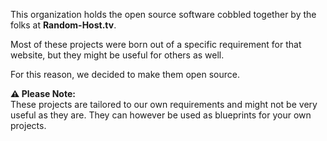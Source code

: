 This organization holds the open source software cobbled together by the folks at **Random-Host.tv**.

Most of these projects were born out of a specific requirement for that website, but they might be useful for others as well.

For this reason, we decided to make them open source.

**⚠ Please Note:**  
These projects are tailored to our own requirements and might not be very useful as they are. They can however be used as blueprints for your own projects.
